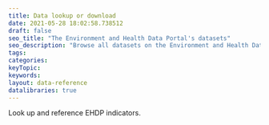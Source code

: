 ```yaml
---
title: Data lookup or download
date: 2021-05-28 18:02:58.738512
draft: false
seo_title: "The Environment and Health Data Portal's datasets"
seo_description: "Browse all datasets on the Environment and Health Data Portal."
tags: 
categories: 
keyTopic: 
keywords: 
layout: data-reference
datalibraries: true
---
```


Look up and reference EHDP indicators. 
